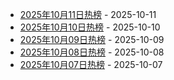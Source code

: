 * [2025年10月11日热榜](https://product-daily.haha.ai/posts/20251011) - 2025-10-11
* [2025年10月10日热榜](https://product-daily.haha.ai/posts/20251010) - 2025-10-10
* [2025年10月09日热榜](https://product-daily.haha.ai/posts/20251009) - 2025-10-09
* [2025年10月08日热榜](https://product-daily.haha.ai/posts/20251008) - 2025-10-08
* [2025年10月07日热榜](https://product-daily.haha.ai/posts/20251007) - 2025-10-07
